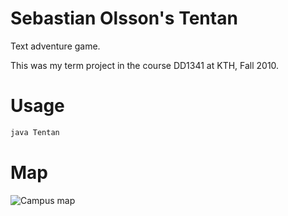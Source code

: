 Sebastian Olsson's Tentan
======

Text adventure game.

This was my term project in the course DD1341 at KTH, Fall 2010.

Usage
=====
```bash
java Tentan
```

Map
===
![Campus map](https://cloud.githubusercontent.com/assets/837775/4755688/9850349e-5ac7-11e4-9f93-236839632c0a.png "Campus map")
